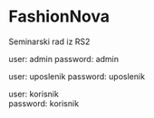# FashionNova
Seminarski rad iz RS2


user: admin
password: admin	

user: uposlenik
password: uposlenik

user: korisnik	
password: korisnik
